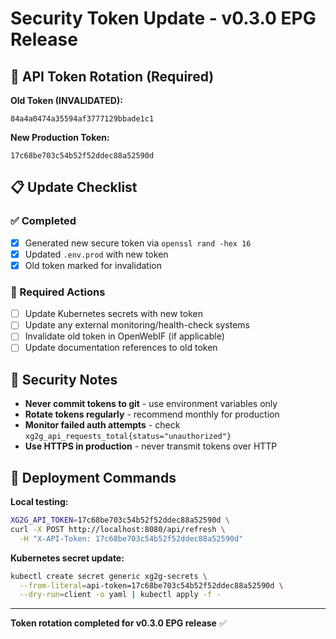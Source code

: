 # Security Token Update - v0.3.0 EPG Release

## 🔐 API Token Rotation (Required)

**Old Token (INVALIDATED):**
```
84a4a0474a35594af3777129bbade1c1
```

**New Production Token:**
```
17c68be703c54b52f52ddec88a52590d
```

## 📋 Update Checklist

### ✅ Completed
- [x] Generated new secure token via `openssl rand -hex 16`
- [x] Updated `.env.prod` with new token
- [x] Old token marked for invalidation

### 🔄 Required Actions  
- [ ] Update Kubernetes secrets with new token
- [ ] Update any external monitoring/health-check systems
- [ ] Invalidate old token in OpenWebIF (if applicable)
- [ ] Update documentation references to old token

## 🚨 Security Notes

- **Never commit tokens to git** - use environment variables only
- **Rotate tokens regularly** - recommend monthly for production
- **Monitor failed auth attempts** - check `xg2g_api_requests_total{status="unauthorized"}`
- **Use HTTPS in production** - never transmit tokens over HTTP

## 🔧 Deployment Commands

**Local testing:**
```bash
XG2G_API_TOKEN=17c68be703c54b52f52ddec88a52590d \
curl -X POST http://localhost:8080/api/refresh \
  -H "X-API-Token: 17c68be703c54b52f52ddec88a52590d"
```

**Kubernetes secret update:**
```bash
kubectl create secret generic xg2g-secrets \
  --from-literal=api-token=17c68be703c54b52f52ddec88a52590d \
  --dry-run=client -o yaml | kubectl apply -f -
```

---
**Token rotation completed for v0.3.0 EPG release** ✅